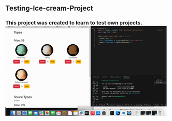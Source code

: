 <h2> Testing-Ice-cream-Project

<h3> This project was created to learn to test own projects.

<img src="gif.gif" >
